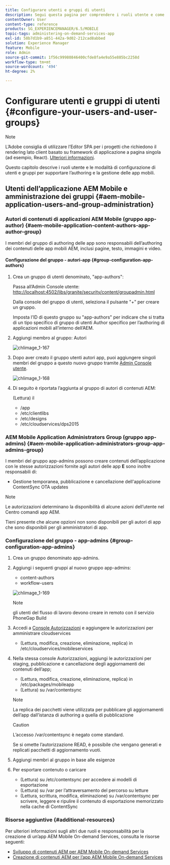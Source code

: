 ```yaml
---
title: Configurare utenti e gruppi di utenti
description: Segui questa pagina per comprendere i ruoli utente e come configurare utenti e gruppi per supportare l’authoring e la gestione dell’app Mobile On-Demand Services.
contentOwner: User
content-type: reference
products: SG_EXPERIENCEMANAGER/6.5/MOBILE
topic-tags: administering-on-demand-services-app
exl-id: 58b7d1b9-a851-442a-9d02-212cad8abbed
solution: Experience Manager
feature: Mobile
role: Admin
source-git-commit: 1f56c99980846400cfde8fa4e9a55e885bc2258d
workflow-type: tm+mt
source-wordcount: '494'
ht-degree: 2%

---
```


# Configurare utenti e gruppi di utenti {#configure-your-users-and-user-groups}

>[!NOTE]
>
>L’Adobe consiglia di utilizzare l’Editor SPA per i progetti che richiedono il rendering lato client basato su framework di applicazione a pagina singola (ad esempio, React). [Ulteriori informazioni](/help/sites-developing/spa-overview.md).

Questo capitolo descrive i ruoli utente e le modalità di configurazione di utenti e gruppi per supportare l’authoring e la gestione delle app mobili.

## Utenti dell’applicazione AEM Mobile e amministrazione dei gruppi {#aem-mobile-application-users-and-group-administration}

### Autori di contenuti di applicazioni AEM Mobile (gruppo app-author) {#aem-mobile-application-content-authors-app-author-group}

I membri del gruppo di authoring delle app sono responsabili dell’authoring dei contenuti delle app mobili AEM, inclusi pagine, testo, immagini e video.

#### Configurazione del gruppo - autori-app {#group-configuration-app-authors}

1. Crea un gruppo di utenti denominato, &quot;app-authors&quot;:

   Passa all’Admin Console utente: [http://localhost:4502/libs/granite/security/content/groupadmin.html](http://localhost:4502/libs/granite/security/content/groupadmin.html)

   Dalla console del gruppo di utenti, seleziona il pulsante &quot;+&quot; per creare un gruppo.

   Imposta l’ID di questo gruppo su &quot;app-authors&quot; per indicare che si tratta di un tipo specifico di gruppo di utenti Author specifico per l’authoring di applicazioni mobili all’interno dell’AEM.

1. Aggiungi membro al gruppo: Autori

   ![chlimage_1-167](assets/chlimage_1-167.png)

1. Dopo aver creato il gruppo utenti autori app, puoi aggiungere singoli membri del gruppo a questo nuovo gruppo tramite [Admin Console utente](http://localhost:4502/libs/granite/security/content/useradmin.md).

   ![chlimage_1-168](assets/chlimage_1-168.png)

1. Di seguito è riportata l’aggiunta al gruppo di autori di contenuti AEM:

   (Lettura) il

   * /app
   * /etc/clientlibs
   * /etc/designs
   * /etc/cloudservices/dps2015

### AEM Mobile Application Administrators Group (gruppo app-admins) {#aem-mobile-application-administrators-group-app-admins-group}

I membri del gruppo app-admins possono creare contenuti dell’applicazione con le stesse autorizzazioni fornite agli autori delle app **E** sono inoltre responsabili di:

* Gestione temporanea, pubblicazione e cancellazione dell&#39;applicazione ContentSync OTA updates

>[!NOTE]
>
>Le autorizzazioni determinano la disponibilità di alcune azioni dell’utente nel Centro comandi app AEM.
>
>Tieni presente che alcune opzioni non sono disponibili per gli autori di app che sono disponibili per gli amministratori di app.

### Configurazione del gruppo - app-admins {#group-configuration-app-admins}

1. Crea un gruppo denominato app-admins.
1. Aggiungi i seguenti gruppi al nuovo gruppo app-admins:

   * content-authors
   * workflow-users

   ![chlimage_1-169](assets/chlimage_1-169.png)

   >[!NOTE]
   >
   >gli utenti del flusso di lavoro devono creare in remoto con il servizio PhoneGap Build

1. Accedi a [Console Autorizzazioni](http://localhost:4502/useradmin) e aggiungere le autorizzazioni per amministrare cloudservices

   * (Lettura, modifica, creazione, eliminazione, replica) in /etc/cloudservices/mobileservices

1. Nella stessa console Autorizzazioni, aggiungi le autorizzazioni per staging, pubblicazione e cancellazione degli aggiornamenti dei contenuti dell’app;

   * (Lettura, modifica, creazione, eliminazione, replica) in /etc/packages/mobileapp
   * (Lettura) su /var/contentsync

   >[!NOTE]
   >
   >La replica dei pacchetti viene utilizzata per pubblicare gli aggiornamenti dell’app dall’istanza di authoring a quella di pubblicazione

   >[!CAUTION]
   >
   >L’accesso /var/contentsync è negato come standard.
   >
   >Se si omette l’autorizzazione READ, è possibile che vengano generati e replicati pacchetti di aggiornamento vuoti.

1. Aggiungi membri al gruppo in base alle esigenze
1. Per esportare contenuto o caricare

   * (Lettura) su /etc/contentsync per accedere ai modelli di esportazione
   * (Lettura) su /var per l’attraversamento del percorso su letture
   * (Lettura, scrittura, modifica, eliminazione) su /var/contentsync per scrivere, leggere e ripulire il contenuto di esportazione memorizzato nella cache di ContentSync

### Risorse aggiuntive {#additional-resources}

Per ulteriori informazioni sugli altri due ruoli e responsabilità per la creazione di un’app AEM Mobile On-demand Services, consulta le risorse seguenti:

* [Sviluppo di contenuti AEM per AEM Mobile On-demand Services](/help/mobile/aem-mobile-on-demand.md)
* [Creazione di contenuti AEM per l’app AEM Mobile On-demand Services](/help/mobile/mobile-apps-ondemand.md)
